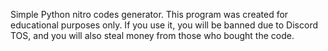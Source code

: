 Simple Python nitro codes generator.
This program was created for educational purposes only. If you use it, you will be banned due to Discord TOS, and you will also steal money from those who bought the code.